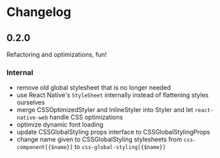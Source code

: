 # Changelog

## 0.2.0

Refactoring and optimizations, fun!

### Internal

- remove old global stylesheet that is no longer needed
- use React Native's `StyleSheet` internally instead of flattening styles ourselves
- merge CSSOptimizedStyler and InlineStyler into Styler and let `react-native-web` handle CSS optimizations
- optimize dynamic font loading
- update CSSGlobalStyling props interface to CSSGlobalStylingProps
- change name given to CSSGlobalStyling stylesheets from `css-component[{$name}]` to `css-global-styling[{$name}]`